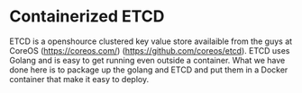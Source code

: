 Containerized ETCD
==================================

ETCD is a openshource clustered key value store availaible from the guys
at CoreOS (https://coreos.com/) (https://github.com/coreos/etcd). ETCD 
uses Golang and is easy to get running even outside a container. What
we have done here is to package up the golang and ETCD and put them in
a Docker container that make it easy to deploy.
